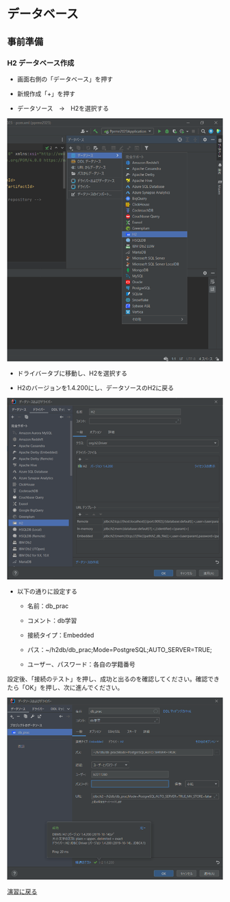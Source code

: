 # データベース
## 事前準備
### H2 データベース作成
- 画面右側の「データベース」を押す

- 新規作成「+」を押す

- データソース　→　H2を選択する

![image](https://github.com/Shodaiki/2022prmna/blob/main/%E3%82%B9%E3%82%AF%E3%83%AA%E3%83%BC%E3%83%B3%E3%82%B7%E3%83%A7%E3%83%83%E3%83%88%202023-10-25%20152607.png)

- ドライバータブに移動し、H2を選択する

- H2のバージョンを1.4.200にし、データソースのH2に戻る

![image](https://github.com/Shodaiki/2022prmna/blob/main/%E3%82%B9%E3%82%AF%E3%83%AA%E3%83%BC%E3%83%B3%E3%82%B7%E3%83%A7%E3%83%83%E3%83%88%202023-10-25%20152852.png)

- 以下の通りに設定する

    - 名前：db_prac

    - コメント：db学習

    - 接続タイプ：Embedded

    - パス：~/h2db/db_prac;Mode=PostgreSQL;AUTO_SERVER=TRUE;

    - ユーザー、パスワード：各自の学籍番号

設定後、「接続のテスト」を押し、成功と出るのを確認してください。確認できたら「OK」を押し、次に進んでください。

![image](https://github.com/Shodaiki/2022prmna/blob/main/%E3%82%B9%E3%82%AF%E3%83%AA%E3%83%BC%E3%83%B3%E3%82%B7%E3%83%A7%E3%83%83%E3%83%88%202023-10-25%20153125.png)


[演習に戻る](../Lecture/lecture4.md)
